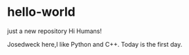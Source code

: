 # hello-world
just a new repository
Hi Humans!

Josedweck here,I like Python and C++.
Today is the first day.
